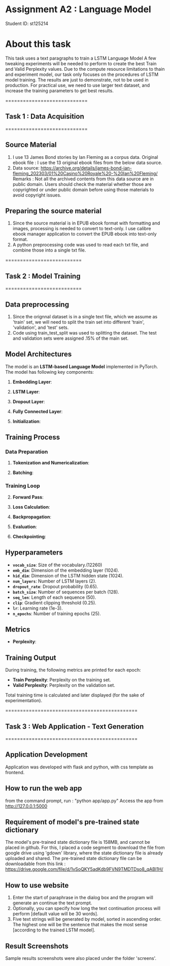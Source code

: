 # Assignment A2 : Language Model
Student ID: st125214

# About this task
This task uses a text paragraphs to train a LSTM Language Model
A few tweaking experiments will be needed to perform to create the best Train and Valid Perplexity values.
Due to the compute resource limitations to thain and experiment model, our task only focuses on the 
procedures of LSTM model training. The results are just to demonstrate, not to be used in production.
For practical use, we need to use larger text dataset, and increase the training parameters to get best results.

============================
## Task 1 : Data Acquisition
============================
## Source Material
1. I use 13 James Bond stories by Ian Fleming as a corpus data.
   Original ebook file : I use the 13 original ebook files from the below data source.
3. Data source: https://archive.org/details/james-bond-ian-fleming_202303/01%20Casino%20Royale%20-%20Ian%20Fleming/
   Remarks : Not all the archived contents from this data source are in public domain. Users should check the material
             whether those are copyrighted or under public domain before using those materials to avoid copyright issues.
 
## Preparing the source material
1. Since the source material is in EPUB ebook format with formatting and images, processing is needed to convert to text-only.
   I use calibre ebook manager application to convert the EPUB ebook into text-only format.
2. A python preprocessing code was used to read each txt file, and combine those into a single txt file.

==========================
## Task 2 : Model Training
==========================
## Data preprocessing
1. Since the orignnal dataset is in a single text file, which we assume as 'train' set, we will need to split the train set
   into different 'train', 'validation', and 'test' sets.
2. Code using train_test_split was used to splitting the dataset. The test and validation sets were assigned .15% of the main set.

## Model Architectures

The model is an **LSTM-based Language Model** implemented in PyTorch. The model has following key components:

1. **Embedding Layer**:

2. **LSTM Layer**:

3. **Dropout Layer**:

4. **Fully Connected Layer**:

5. **Initialization**:

## Training Process

### Data Preparation
1. **Tokenization and Numericalization**:

2. **Batching**:

### Training Loop
2. **Forward Pass**:

3. **Loss Calculation**:

4. **Backpropagation**:

5. **Evaluation**:

6. **Checkpointing**:

## Hyperparameters
- **`vocab_size`**: Size of the vocabulary.(12260)
- **`emb_dim`**: Dimension of the embedding layer (1024).
- **`hid_dim`**: Dimension of the LSTM hidden state (1024).
- **`num_layers`**: Number of LSTM layers (2).
- **`dropout_rate`**: Dropout probability (0.65).
- **`batch_size`**: Number of sequences per batch (128).
- **`seq_len`**: Length of each sequence (50).
- **`clip`**: Gradient clipping threshold (0.25).
- **`lr`**: Learning rate (1e-3).
- **`n_epochs`**: Number of training epochs (25).

## Metrics
- **Perplexity**:

## Training Output
During training, the following metrics are printed for each epoch:
- **Train Perplexity**: Perplexity on the training set.
- **Valid Perplexity**: Perplexity on the validation set.

Total training time is calculated and later displayed (for the sake of experimentation).


=============================================
## Task 3 : Web Application - Text Generation
=============================================
## Application Development
Application was developed with flask and python, with css template as frontend.

## How to run the web app
from the command prompt, run : "python app/app.py"
Access the app from http://127.0.0.1:5000

## Requirement of model's pre-trained state dictionary
The model's pre-trained state dictionary file is 158MB, and cannot be placed in github.
For this, I placed a code segment to download the file from google drive using 'gdown' library, 
where the state dictionary file is already uploaded and shared.
The pre-trained state dictionary file can be downloadable from this link : 
https://drive.google.com/file/d/1vSoQKY5adKdb9FVN9TMDTDso8_qABI1H/

## How to use website
1. Enter the start of paraphrase in the dialog box and the program will generate an continue the text prompt.
2. Optionally, you can specify how long the text continuation process will perform [default value will be 30 words].
3. Five text strings will be generated by model, sorted in ascending order. 
   The highest one will be the sentence that makes the most sense [according to the trained LSTM model].

## Result Screenshots
Sample results screenshots were also placed under the folder 'screens'.


